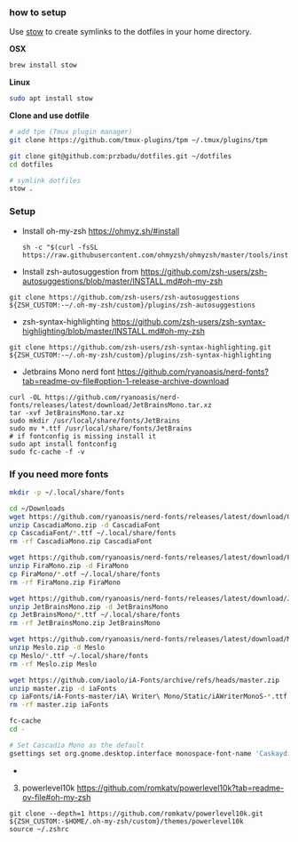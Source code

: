### how to setup
Use [stow](https://www.gnu.org/software/stow/) to create symlinks to the dotfiles in your home directory. 

**OSX**

```sh
brew install stow
```

**Linux**

```sh
sudo apt install stow
```

**Clone and use dotfile**

```sh
# add tpm (Tmux plugin manager)
git clone https://github.com/tmux-plugins/tpm ~/.tmux/plugins/tpm

git clone git@github.com:przbadu/dotfiles.git ~/dotfiles
cd dotfiles

# symlink dotfiles
stow .
```

### Setup

* Install oh-my-zsh https://ohmyz.sh/#install
  ```
  sh -c "$(curl -fsSL https://raw.githubusercontent.com/ohmyzsh/ohmyzsh/master/tools/install.sh)"
  ```

* Install zsh-autosuggestion from https://github.com/zsh-users/zsh-autosuggestions/blob/master/INSTALL.md#oh-my-zsh
```
git clone https://github.com/zsh-users/zsh-autosuggestions ${ZSH_CUSTOM:-~/.oh-my-zsh/custom}/plugins/zsh-autosuggestions
```
* zsh-syntax-highlighting https://github.com/zsh-users/zsh-syntax-highlighting/blob/master/INSTALL.md#oh-my-zsh
```
git clone https://github.com/zsh-users/zsh-syntax-highlighting.git ${ZSH_CUSTOM:-~/.oh-my-zsh/custom}/plugins/zsh-syntax-highlighting
```
* Jetbrains Mono nerd font https://github.com/ryanoasis/nerd-fonts?tab=readme-ov-file#option-1-release-archive-download
```
curl -OL https://github.com/ryanoasis/nerd-fonts/releases/latest/download/JetBrainsMono.tar.xz
tar -xvf JetBrainsMono.tar.xz
sudo mkdir /usr/local/share/fonts/JetBrains
sudo mv *.ttf /usr/local/share/fonts/JetBrains
# if fontconfig is missing install it
sudo apt install fontconfig
sudo fc-cache -f -v
```

### If you need more fonts

```sh
mkdir -p ~/.local/share/fonts

cd ~/Downloads
wget https://github.com/ryanoasis/nerd-fonts/releases/latest/download/CascadiaMono.zip
unzip CascadiaMono.zip -d CascadiaFont
cp CascadiaFont/*.ttf ~/.local/share/fonts
rm -rf CascadiaMono.zip CascadiaFont

wget https://github.com/ryanoasis/nerd-fonts/releases/latest/download/FiraMono.zip
unzip FiraMono.zip -d FiraMono
cp FiraMono/*.otf ~/.local/share/fonts
rm -rf FiraMono.zip FiraMono

wget https://github.com/ryanoasis/nerd-fonts/releases/latest/download/JetBrainsMono.zip
unzip JetBrainsMono.zip -d JetBrainsMono
cp JetBrainsMono/*.ttf ~/.local/share/fonts
rm -rf JetBrainsMono.zip JetBrainsMono

wget https://github.com/ryanoasis/nerd-fonts/releases/latest/download/Meslo.zip
unzip Meslo.zip -d Meslo
cp Meslo/*.ttf ~/.local/share/fonts
rm -rf Meslo.zip Meslo

wget https://github.com/iaolo/iA-Fonts/archive/refs/heads/master.zip
unzip master.zip -d iaFonts
cp iaFonts/iA-Fonts-master/iA\ Writer\ Mono/Static/iAWriterMonoS-*.ttf ~/.local/share/fonts
rm -rf master.zip iaFonts

fc-cache
cd -

# Set Cascadia Mono as the default
gsettings set org.gnome.desktop.interface monospace-font-name 'CaskaydiaMono Nerd Font 10'
```

* 
3. powerlevel10k https://github.com/romkatv/powerlevel10k?tab=readme-ov-file#oh-my-zsh
```
git clone --depth=1 https://github.com/romkatv/powerlevel10k.git ${ZSH_CUSTOM:-$HOME/.oh-my-zsh/custom}/themes/powerlevel10k
source ~/.zshrc
```
